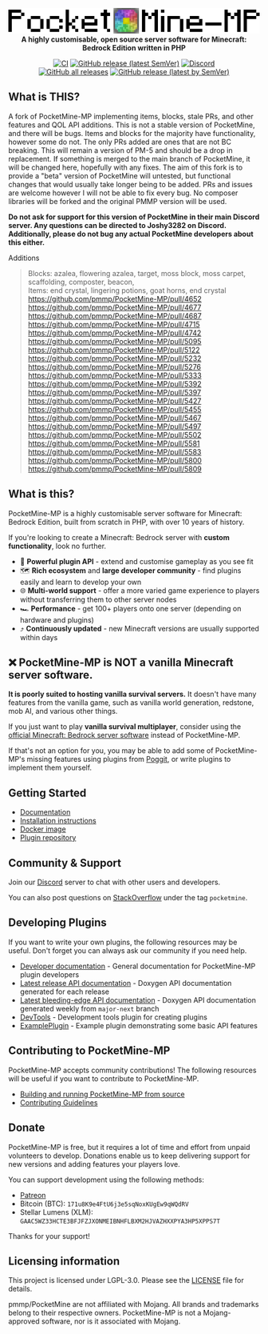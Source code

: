 <p align="center">
	<a href="https://pmmp.io">
		<!--[if IE]>
			<img src="https://github.com/pmmp/PocketMine-MP/blob/stable/.github/readme/pocketmine.png" alt="The PocketMine-MP logo" title="PocketMine" loading="eager" />
		<![endif]-->
		<picture>
			<source srcset="https://raw.githubusercontent.com/pmmp/PocketMine-MP/stable/.github/readme/pocketmine-dark-rgb.gif" media="(prefers-color-scheme: dark)">
			<img src="https://raw.githubusercontent.com/pmmp/PocketMine-MP/stable/.github/readme/pocketmine-rgb.gif" loading="eager" />
		</picture>
	</a><br>
	<b>A highly customisable, open source server software for Minecraft: Bedrock Edition written in PHP</b>
</p>

<p align="center">
	<a href="https://github.com/pmmp/PocketMine-MP/actions/workflows/main.yml"><img src="https://github.com/pmmp/PocketMine-MP/workflows/CI/badge.svg" alt="CI" /></a>
	<a href="https://github.com/pmmp/PocketMine-MP/releases/latest"><img alt="GitHub release (latest SemVer)" src="https://img.shields.io/github/v/release/pmmp/PocketMine-MP?label=release&sort=semver"></a>
	<a href="https://discord.gg/bmSAZBG"><img src="https://img.shields.io/discord/373199722573201408?label=discord&color=7289DA&logo=discord" alt="Discord" /></a>
	<br>
	<a href="https://github.com/pmmp/PocketMine-MP/releases"><img alt="GitHub all releases" src="https://img.shields.io/github/downloads/pmmp/PocketMine-MP/total?label=downloads%40total"></a>
	<a href="https://github.com/pmmp/PocketMine-MP/releases/latest"><img alt="GitHub release (latest by SemVer)" src="https://img.shields.io/github/downloads/pmmp/PocketMine-MP/latest/total?sort=semver"></a>
</p>

## What is THIS?
A fork of PocketMine-MP implementing items, blocks, stale PRs, and other features and QOL API additions. This is not a stable version of PocketMine, and there will be bugs. Items and blocks for the majority have functionality, however some do not. The only PRs added are ones that are not BC breaking. This will remain a version of PM-5 and should be a drop in replacement. If something is merged to the main branch of PocketMine, it will be changed here, hopefully with any fixes. The aim of this fork is to provide a "beta" version of PocketMine will untested, but functional changes that would usually take longer being to be added. PRs and issues are welcome however I will not be able to fix every bug. No composer libraries will be forked and the original PMMP version will be used.

**Do not ask for support for this version of PocketMine in their main Discord server. Any questions can be directed to Joshy3282 on Discord. Additionally, please do not bug any actual PocketMine developers about this either.**

Additions
> Blocks: azalea, flowering azalea, target, moss block, moss carpet, scaffolding, composter, beacon, \
> Items: end crystal, lingering potions, goat horns, end crystal\
> https://github.com/pmmp/PocketMine-MP/pull/4652 
> https://github.com/pmmp/PocketMine-MP/pull/4677 
> https://github.com/pmmp/PocketMine-MP/pull/4687 
> https://github.com/pmmp/PocketMine-MP/pull/4715
> https://github.com/pmmp/PocketMine-MP/pull/4742
> https://github.com/pmmp/PocketMine-MP/pull/5095
> https://github.com/pmmp/PocketMine-MP/pull/5122
> https://github.com/pmmp/PocketMine-MP/pull/5232
> https://github.com/pmmp/PocketMine-MP/pull/5276
> https://github.com/pmmp/PocketMine-MP/pull/5333
> https://github.com/pmmp/PocketMine-MP/pull/5392
> https://github.com/pmmp/PocketMine-MP/pull/5397
> https://github.com/pmmp/PocketMine-MP/pull/5427
> https://github.com/pmmp/PocketMine-MP/pull/5455
> https://github.com/pmmp/PocketMine-MP/pull/5467
> https://github.com/pmmp/PocketMine-MP/pull/5497
> https://github.com/pmmp/PocketMine-MP/pull/5502
> https://github.com/pmmp/PocketMine-MP/pull/5581
> https://github.com/pmmp/PocketMine-MP/pull/5583
> https://github.com/pmmp/PocketMine-MP/pull/5800
> https://github.com/pmmp/PocketMine-MP/pull/5809


## What is this?
PocketMine-MP is a highly customisable server software for Minecraft: Bedrock Edition, built from scratch in PHP, with over 10 years of history.

If you're looking to create a Minecraft: Bedrock server with **custom functionality**, look no further.

- 🧩 **Powerful plugin API** - extend and customise gameplay as you see fit
- 🗺️ **Rich ecosystem** and **large developer community** - find plugins easily and learn to develop your own
- 🌐 **Multi-world support** - offer a more varied game experience to players without transferring them to other server nodes
- 🏎️ **Performance** - get 100+ players onto one server (depending on hardware and plugins)
- ⤴️ **Continuously updated** - new Minecraft versions are usually supported within days

## :x: PocketMine-MP is NOT a vanilla Minecraft server software.
**It is poorly suited to hosting vanilla survival servers.**
It doesn't have many features from the vanilla game, such as vanilla world generation, redstone, mob AI, and various other things.

If you just want to play **vanilla survival multiplayer**, consider using the [official Minecraft: Bedrock server software](https://minecraft.net/download/server/bedrock) instead of PocketMine-MP.

If that's not an option for you, you may be able to add some of PocketMine-MP's missing features using plugins from [Poggit](https://poggit.pmmp.io/plugins), or write plugins to implement them yourself.

## Getting Started
- [Documentation](http://pmmp.readthedocs.org/)
- [Installation instructions](https://pmmp.readthedocs.io/en/rtfd/installation.html)
- [Docker image](https://github.com/pmmp/PocketMine-MP/pkgs/container/pocketmine-mp)
- [Plugin repository](https://poggit.pmmp.io/plugins)

## Community & Support
Join our [Discord](https://discord.gg/bmSAZBG) server to chat with other users and developers.

You can also post questions on [StackOverflow](https://stackoverflow.com/tags/pocketmine) under the tag `pocketmine`.

## Developing Plugins
If you want to write your own plugins, the following resources may be useful.
Don't forget you can always ask our community if you need help.

 * [Developer documentation](https://devdoc.pmmp.io) - General documentation for PocketMine-MP plugin developers
 * [Latest release API documentation](https://apidoc.pmmp.io) - Doxygen API documentation generated for each release
 * [Latest bleeding-edge API documentation](https://apidoc-dev.pmmp.io) - Doxygen API documentation generated weekly from `major-next` branch
 * [DevTools](https://github.com/pmmp/DevTools/) - Development tools plugin for creating plugins
 * [ExamplePlugin](https://github.com/pmmp/ExamplePlugin/) - Example plugin demonstrating some basic API features

## Contributing to PocketMine-MP
PocketMine-MP accepts community contributions! The following resources will be useful if you want to contribute to PocketMine-MP.
 * [Building and running PocketMine-MP from source](BUILDING.md)
 * [Contributing Guidelines](CONTRIBUTING.md)

## Donate
PocketMine-MP is free, but it requires a lot of time and effort from unpaid volunteers to develop. Donations enable us to keep delivering support for new versions and adding features your players love.

You can support development using the following methods:

- [Patreon](https://www.patreon.com/pocketminemp)
- Bitcoin (BTC): `171u8K9e4FtU6j3e5sqNoxKUgEw9qWQdRV`
- Stellar Lumens (XLM): `GAAC5WZ33HCTE3BFJFZJXONMEIBNHFLBXM2HJVAZHXXPYA3HP5XPPS7T`

Thanks for your support!

## Licensing information
This project is licensed under LGPL-3.0. Please see the [LICENSE](/LICENSE) file for details.

pmmp/PocketMine are not affiliated with Mojang. All brands and trademarks belong to their respective owners. PocketMine-MP is not a Mojang-approved software, nor is it associated with Mojang.
